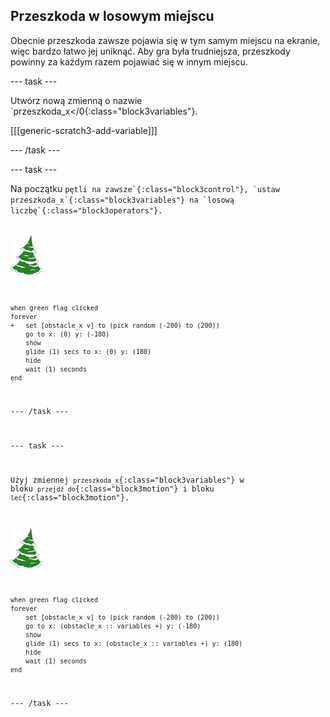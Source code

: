 ## Przeszkoda w losowym miejscu

Obecnie przeszkoda zawsze pojawia się w tym samym miejscu na ekranie, więc bardzo łatwo jej uniknąć. Aby gra była trudniejsza, przeszkody powinny za każdym razem pojawiać się w innym miejscu.

--- task ---

Utwórz nową zmienną o nazwie `przeszkoda_x</0{:class="block3variables"}.</p>

<p spaces-before="0">[[[generic-scratch3-add-variable]]]</p>

<p spaces-before="0">--- /task ---</p>

<p spaces-before="0">--- task ---</p>

<p spaces-before="0">Na początku <code>pętli na zawsze`{:class="block3control"}, `ustaw przeszkoda_x`{:class="block3variables"} na `losową liczbę`{:class="block3operators"}.

![duszek przeszkoda](images/obstacle_sprite.png)

```blocks3
when green flag clicked
forever 
+   set [obstacle_x v] to (pick random (-200) to (200))
    go to x: (0) y: (-180)
    show
    glide (1) secs to x: (0) y: (180)
    hide
    wait (1) seconds
end
```


--- /task ---

--- task ---

Użyj zmiennej `przeszkoda_x`{:class="block3variables"} w bloku `przejdź do`{:class="block3motion"} i bloku `leć`{:class="block3motion"}.

![duszek przeszkoda](images/obstacle_sprite.png)

```blocks3
when green flag clicked
forever 
    set [obstacle_x v] to (pick random (-200) to (200))
    go to x: (obstacle_x :: variables +) y: (-180)
    show
    glide (1) secs to x: (obstacle_x :: variables +) y: (180)
    hide
    wait (1) seconds
end
```

--- /task ---
